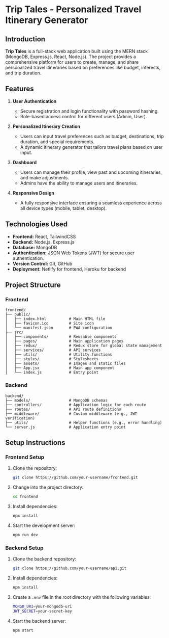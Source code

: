 
# **Trip Tales - Personalized Travel Itinerary Generator**

## **Introduction**
**Trip Tales** is a full-stack web application built using the MERN stack (MongoDB, Express.js, React, Node.js). The project provides a comprehensive platform for users to create, manage, and share personalized travel itineraries based on preferences like budget, interests, and trip duration.

## **Features**

1. **User Authentication**
   - Secure registration and login functionality with password hashing.
   - Role-based access control for different users (Admin, User).

2. **Personalized Itinerary Creation**
   - Users can input travel preferences such as budget, destinations, trip duration, and special requirements.
   - A dynamic itinerary generator that tailors travel plans based on user input.

3. **Dashboard**
   - Users can manage their profile, view past and upcoming itineraries, and make adjustments.
   - Admins have the ability to manage users and itineraries.

4. **Responsive Design**
   - A fully responsive interface ensuring a seamless experience across all device types (mobile, tablet, desktop).


## **Technologies Used**

- **Frontend:** React, TailwindCSS
- **Backend:** Node.js, Express.js
- **Database:** MongoDB
- **Authentication:** JSON Web Tokens (JWT) for secure user authentication.
- **Version Control:** Git, GitHub
- **Deployment:** Netlify for frontend, Heroku for backend

## **Project Structure**

### **Frontend**
```
frontend/
├── public/
│   ├── index.html          # Main HTML file
│   ├── favicon.ico         # Site icon
│   └── manifest.json       # PWA configuration
├── src/
│   ├── components/         # Reusable components
│   ├── pages/              # Main application pages
│   ├── redux/              # Redux store for global state management
│   ├── services/           # API services
│   ├── utils/              # Utility functions
│   ├── styles/             # Stylesheets
│   ├── assets/             # Images and static files
│   ├── App.jsx             # Main app component
│   └── index.js            # Entry point
```

### **Backend**
```
backend/
├── models/                 # MongoDB schemas
├── controllers/            # Application logic for each route
├── routes/                 # API route definitions
├── middleware/             # Custom middleware (e.g., JWT verification)
├── utils/                  # Helper functions (e.g., error handling)
└── server.js               # Application entry point
```

## **Setup Instructions**

### **Frontend Setup**

1. Clone the repository:
   ```bash
   git clone https://github.com/your-username/frontend.git
   ```
2. Change into the project directory:
   ```bash
   cd frontend
   ```
3. Install dependencies:
   ```bash
   npm install
   ```
4. Start the development server:
   ```bash
   npm run dev
   ```

### **Backend Setup**

1. Clone the backend repository:
   ```bash
   git clone https://github.com/your-username/api.git
   ```
3. Install dependencies:
   ```bash
   npm install
   ```
4. Create a `.env` file in the root directory with the following variables:
   ```bash
   MONGO_URI=your-mongodb-uri
   JWT_SECRET=your-secret-key
   ```
5. Start the backend server:
   ```bash
   npm start
   ```



